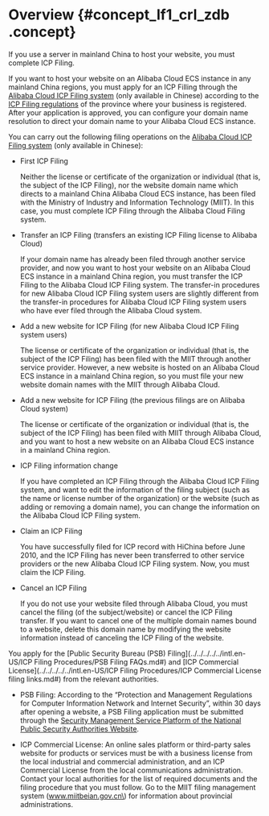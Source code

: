 # Overview {#concept_lf1_crl_zdb .concept}

If you use a server in mainland China to host your website, you must complete ICP Filing.

If you want to host your website on an Alibaba Cloud ECS instance in any mainland China regions, you must apply for an ICP Filling through the [Alibaba Cloud ICP Filing system](https://beian.aliyun.com/) \(only available in Chinese\) according to the [ICP Filing regulations](https://beian.aliyun.com/#MapDataContainer) of the province where your business is registered. After your application is approved, you can configure your domain name resolution to direct your domain name to your Alibaba Cloud ECS instance.

You can carry out the following filing operations on the [Alibaba Cloud ICP Filing system](https://beian.aliyun.com/) \(only available in Chinese\):

-   First ICP Filing

    Neither the license or certificate of the organization or individual \(that is, the subject of the ICP Filing\), nor the website domain name which directs to a mainland China Alibaba Cloud ECS instance, has been filed with the Ministry of Industry and Information Technology \(MIIT\). In this case, you must complete ICP Filing through the Alibaba Cloud Filing system.

-   Transfer an ICP Filing \(transfers an existing ICP Filing license to Alibaba Cloud\)

    If your domain name has already been filed through another service provider, and now you want to host your website on an Alibaba Cloud ECS instance in a mainland China region, you must transfer the ICP Filing to the Alibaba Cloud ICP Filing system. The transfer-in procedures for new Alibaba Cloud ICP Filing system users are slightly different from the transfer-in procedures for Alibaba Cloud ICP Filing system users who have ever filed through the Alibaba Cloud system.

-   Add a new website for ICP Filing \(for new Alibaba Cloud ICP Filing system users\)

    The license or certificate of the organization or individual \(that is, the subject of the ICP Filing\) has been filed with the MIIT through another service provider. However, a new website is hosted on an Alibaba Cloud ECS instance in a mainland China region, so you must file your new website domain names with the MIIT through Alibaba Cloud.

-   Add a new website for ICP Filing \(the previous filings are on Alibaba Cloud system\)

    The license or certificate of the organization or individual \(that is, the subject of the ICP Filing\) has been filed with MIIT through Alibaba Cloud, and you want to host a new website on an Alibaba Cloud ECS instance in a mainland China region.

-   ICP Filing information change

    If you have completed an ICP Filing through the Alibaba Cloud ICP Filing system, and want to edit the information of the filing subject \(such as the name or license number of the organization\) or the website \(such as adding or removing a domain name\), you can change the information on the Alibaba Cloud ICP Filing system.

-   Claim an ICP Filing

    You have successfully filed for ICP record with HiChina before June 2010, and the ICP Filing has never been transferred to other service providers or the new Alibaba Cloud ICP Filing system. Now, you must claim the ICP Filing.

-   Cancel an ICP Filing

    If you do not use your website filed through Alibaba Cloud, you must cancel the filing \(of the subject/website\) or cancel the ICP Filing transfer. If you want to cancel one of the multiple domain names bound to a website, delete this domain name by modifying the website information instead of canceling the ICP Filing of the website.


You apply for the [Public Security Bureau \(PSB\) Filing](../../../../../intl.en-US/ICP Filing Procedures/PSB Filing FAQs.md#) and [ICP Commercial License](../../../../../intl.en-US/ICP Filing Procedures/ICP Commercial License filing links.md#) from the relevant authorities.

-   PSB Filing: According to the “Protection and Management Regulations for Computer Information Network and Internet Security”, within 30 days after opening a website, a PSB Filing application must be submitted through the [Security Management Service Platform of the National Public Security Authorities Website](http://www.beian.gov.cn/portal/index).

-   ICP Commercial License: An online sales platform or third-party sales website for products or services must be with a business license from the local industrial and commercial administration, and an ICP Commercial License from the local communications administration. Contact your local authorities for the list of required documents and the filing procedure that you must follow. Go to the MIIT filing management system \(www.miitbeian.gov.cn\) for information about provincial administrations.


